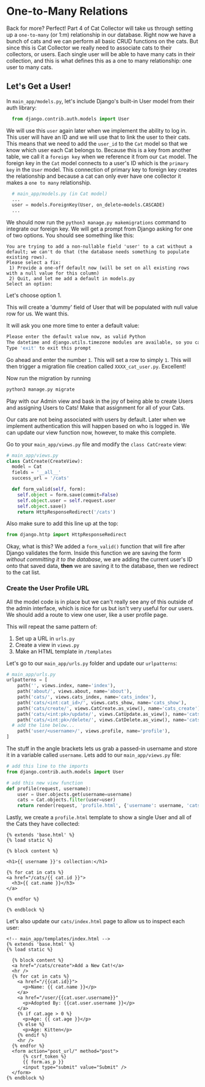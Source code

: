 # One-to-Many Relations

Back for more? Perfect! Part 4 of Cat Collector will take us through setting up a `one-to-many` \(or 1:m\) relationship in our database. Right now we have a bunch of cats and we can perform all basic CRUD functions on the cats. But since this is Cat Collector we really need to associate cats to their collectors, or users. Each single user will be able to have many cats in their collection, and this is what defines this as a one to many relationship: one user to many cats.

## Let's Get a User!

In `main_app/models.py`, let's include Django's built-in User model from their auth library:

```python
  from django.contrib.auth.models import User
```

We will use this `user` again later when we implement the ability to log in. This user will have an ID and we will use that to link the user to their cats. This means that we need to add the `user_id` to the `Cat` model so that we know which user each Cat belongs to. Because this is a key from another table, we call it a `foreign key` when we reference it from our `Cat` model. The foreign key in the `Cat` model connects to a user's ID which is the `primary key` in the `User` model. This connection of primary key to foreign key creates the relationship and because a cat can only ever have one collector it makes a `one to many` relationship.

```python
  # main_app/models.py (in Cat model)
  ...
  user = models.ForeignKey(User, on_delete=models.CASCADE)
  ...
```

We should now run the `python3 manage.py makemigrations` command to integrate our foreign key. We will get a prompt from Django asking for one of two options. You should see something like this:

```text
You are trying to add a non-nullable field 'user' to a cat without a default; we can't do that (the database needs something to populate existing rows).
Please select a fix:
 1) Provide a one-off default now (will be set on all existing rows with a null value for this column)
 2) Quit, and let me add a default in models.py
Select an option:
```

Let's choose option 1.

This will create a 'dummy' field of User that will be populated with null value row for us. We want this.

It will ask you one more time to enter a default value:

```bash
Please enter the default value now, as valid Python
The datetime and django.utils.timezone modules are available, so you can do e.g. timezone.now
Type 'exit' to exit this prompt
```

Go ahead and enter the number `1`. This will set a row to simply `1`. This will then trigger a migration file creation called `XXXX_cat_user.py`. Excellent!

Now run the migration by running

```bash
python3 manage.py migrate
```

Play with our Admin view and bask in the joy of being able to create Users and assigning Users to Cats! Make that assignment for all of your Cats.

Our cats are not being associated with users by default. Later when we implement authentication this will happen based on who is logged in. We can update our view function now, however, to make this complete.

Go to your `main_app/views.py` file and modify the `class CatCreate` view:

```python
# main_app/views.py
class CatCreate(CreateView):
  model = Cat
  fields = '__all__'
  success_url = '/cats'

  def form_valid(self, form):
    self.object = form.save(commit=False)
    self.object.user = self.request.user
    self.object.save()
    return HttpResponseRedirect('/cats')
```

Also make sure to add this line up at the top:

```python
from django.http import HttpResponseRedirect
```

Okay, what is this? We added a `form_valid()` function that will fire after Django validates the form. Inside this function we are saving the form _without committing it to the database_, we are adding the current user's ID onto that saved data, **then** we are saving it to the database, then we redirect to the cat list.

### Create the User Profile URL

All the model code is in place but we can't really see any of this outside of the admin interface, which is nice for us but isn't very useful for our users. We should add a route to view one user, like a user profile page.

This will repeat the same pattern of:

1. Set up a URL in `urls.py`
2. Create a view in `views.py`
3. Make an HTML template in `/templates`

Let's go to our `main_app/urls.py` folder and update our `urlpatterns`:

```python
# main_app/urls.py
urlpatterns = [
    path('', views.index, name='index'),
    path('about/', views.about, name='about'),
    path('cats/', views.cats_index, name='cats_index'),
    path('cats/<int:cat_id>/', views.cats_show, name='cats_show'),
    path('cats/create/', views.CatCreate.as_view(), name='cats_create'),
    path('cats/<int:pk>/update/', views.CatUpdate.as_view(), name='cats_update'),
    path('cats/<int:pk>/delete/', views.CatDelete.as_view(), name='cats_delete'),
  # add the line below...
    path('user/<username>/', views.profile, name='profile'),
]
```

The stuff in the angle brackets lets us grab a passed-in username and store it in a variable called `username`. Lets add to our `main_app/views.py` file:

```python
# add this line to the imports
from django.contrib.auth.models import User

# add this new view function
def profile(request, username):
    user = User.objects.get(username=username)
    cats = Cat.objects.filter(user=user)
    return render(request, 'profile.html', {'username': username, 'cats': cats})
```

Lastly, we create a `profile.html` template to show a single User and all of the Cats they have collected:

```markup
{% extends 'base.html' %}
{% load static %}

{% block content %}

<h1>{{ username }}'s collection:</h1>

{% for cat in cats %}
<a href="/cats/{{ cat.id }}">
  <h3>{{ cat.name }}</h3>
</a>

{% endfor %}

{% endblock %}
```

Let's also update our `cats/index.html` page to allow us to inspect each user:

```markup
<!-- main_app/templates/index.html -->
{% extends 'base.html' %}
{% load static %}

  {% block content %}
  <a href="/cats/create">Add a New Cat!</a>
  <hr />
  {% for cat in cats %}
    <a href="/{{cat.id}}">
      <p>Name: {{ cat.name }}</p>
    </a>
    <a href="/user/{{cat.user.username}}"
      <p>Adopted By: {{cat.user.username }}</p>
    </a>
    {% if cat.age > 0 %}
      <p>Age: {{ cat.age }}</p>
    {% else %}
      <p>Age: Kitten</p>
    {% endif %}
    <hr />
  {% endfor %}
  <form action="post_url/" method="post">
      {% csrf_token %}
      {{ form.as_p }}
      <input type="submit" value="Submit" />
  </form>
{% endblock %}
```

